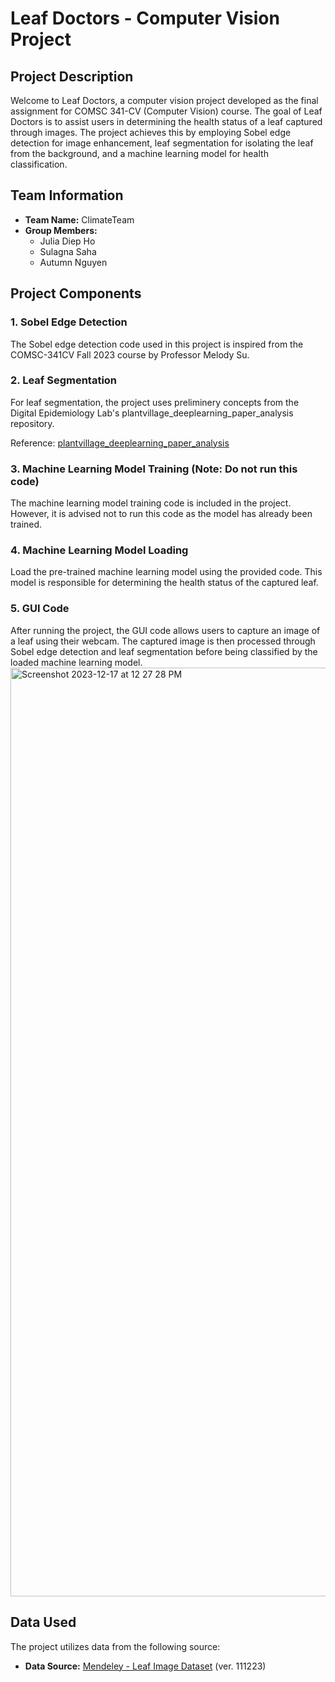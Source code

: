 # Leaf Doctors - Computer Vision Project

## Project Description

Welcome to Leaf Doctors, a computer vision project developed as the final assignment for COMSC 341-CV (Computer Vision) course. The goal of Leaf Doctors is to assist users in determining the health status of a leaf captured through images. The project achieves this by employing Sobel edge detection for image enhancement, leaf segmentation for isolating the leaf from the background, and a machine learning model for health classification.

## Team Information

- **Team Name:** ClimateTeam
- **Group Members:**
  - Julia Diep Ho
  - Sulagna Saha
  - Autumn Nguyen

## Project Components

### 1. Sobel Edge Detection

The Sobel edge detection code used in this project is inspired from the COMSC-341CV Fall 2023 course by Professor Melody Su.

### 2. Leaf Segmentation

For leaf segmentation, the project uses preliminery concepts from the Digital Epidemiology Lab's plantvillage_deeplearning_paper_analysis repository.

Reference: [plantvillage_deeplearning_paper_analysis](https://github.com/digitalepidemiologylab/plantvillage_deeplearning_paper_analysis)

### 3. Machine Learning Model Training (Note: Do not run this code)

The machine learning model training code is included in the project. However, it is advised not to run this code as the model has already been trained.

### 4. Machine Learning Model Loading

Load the pre-trained machine learning model using the provided code. This model is responsible for determining the health status of the captured leaf.

### 5. GUI Code

After running the project, the GUI code allows users to capture an image of a leaf using their webcam. The captured image is then processed through Sobel edge detection and leaf segmentation before being classified by the loaded machine learning model.
<img width="1486" alt="Screenshot 2023-12-17 at 12 27 28 PM" src="https://github.com/MHC-FA23-CS341CV/computer-vision-final-project-climateteam/assets/93749279/7d9e561e-571a-4d70-8990-03795996fe89">

## Data Used

The project utilizes data from the following source:

- **Data Source:** [Mendeley - Leaf Image Dataset](https://data.mendeley.com/datasets/t6j2h22jpx/1) (ver. 111223)


